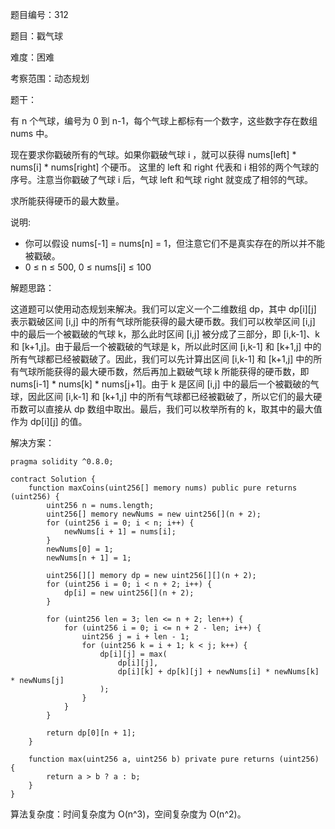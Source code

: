 题目编号：312

题目：戳气球

难度：困难

考察范围：动态规划

题干：

有 n 个气球，编号为 0 到 n-1，每个气球上都标有一个数字，这些数字存在数组 nums 中。

现在要求你戳破所有的气球。如果你戳破气球 i ，就可以获得 nums[left] * nums[i] * nums[right] 个硬币。 这里的 left 和 right 代表和 i 相邻的两个气球的序号。注意当你戳破了气球 i 后，气球 left 和气球 right 就变成了相邻的气球。

求所能获得硬币的最大数量。

说明:

- 你可以假设 nums[-1] = nums[n] = 1，但注意它们不是真实存在的所以并不能被戳破。
- 0 ≤ n ≤ 500, 0 ≤ nums[i] ≤ 100

解题思路：

这道题可以使用动态规划来解决。我们可以定义一个二维数组 dp，其中 dp[i][j] 表示戳破区间 [i,j] 中的所有气球所能获得的最大硬币数。我们可以枚举区间 [i,j] 中的最后一个被戳破的气球 k，那么此时区间 [i,j] 被分成了三部分，即 [i,k-1]、k 和 [k+1,j]。由于最后一个被戳破的气球是 k，所以此时区间 [i,k-1] 和 [k+1,j] 中的所有气球都已经被戳破了。因此，我们可以先计算出区间 [i,k-1] 和 [k+1,j] 中的所有气球所能获得的最大硬币数，然后再加上戳破气球 k 所能获得的硬币数，即 nums[i-1] * nums[k] * nums[j+1]。由于 k 是区间 [i,j] 中的最后一个被戳破的气球，因此区间 [i,k-1] 和 [k+1,j] 中的所有气球都已经被戳破了，所以它们的最大硬币数可以直接从 dp 数组中取出。最后，我们可以枚举所有的 k，取其中的最大值作为 dp[i][j] 的值。

解决方案：

```solidity
pragma solidity ^0.8.0;

contract Solution {
    function maxCoins(uint256[] memory nums) public pure returns (uint256) {
        uint256 n = nums.length;
        uint256[] memory newNums = new uint256[](n + 2);
        for (uint256 i = 0; i < n; i++) {
            newNums[i + 1] = nums[i];
        }
        newNums[0] = 1;
        newNums[n + 1] = 1;

        uint256[][] memory dp = new uint256[][](n + 2);
        for (uint256 i = 0; i < n + 2; i++) {
            dp[i] = new uint256[](n + 2);
        }

        for (uint256 len = 3; len <= n + 2; len++) {
            for (uint256 i = 0; i <= n + 2 - len; i++) {
                uint256 j = i + len - 1;
                for (uint256 k = i + 1; k < j; k++) {
                    dp[i][j] = max(
                        dp[i][j],
                        dp[i][k] + dp[k][j] + newNums[i] * newNums[k] * newNums[j]
                    );
                }
            }
        }

        return dp[0][n + 1];
    }

    function max(uint256 a, uint256 b) private pure returns (uint256) {
        return a > b ? a : b;
    }
}
```

算法复杂度：时间复杂度为 O(n^3)，空间复杂度为 O(n^2)。